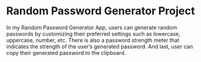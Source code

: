 # Random Password Generator Project
In my Random Password Generator App, users can generate random passwords by customizing their preferred settings such as lowercase, uppercase, number, etc. There is also a password strength meter that indicates the strength of the user’s generated password. And last, user can copy their generated password to the clipboard.

